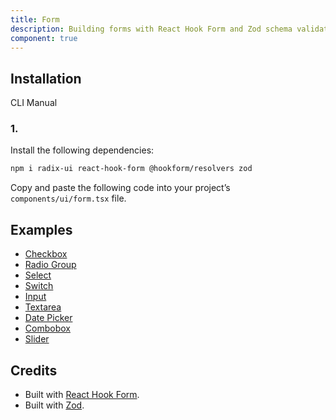 ```yaml
---
title: Form
description: Building forms with React Hook Form and Zod schema validation.
component: true
---
```


## Installation

CLI
Manual

### 1.

Install the following dependencies:

```bash
npm i radix-ui react-hook-form @hookform/resolvers zod
```

Copy and paste the following code into your project’s `components/ui/form.tsx` file.

## Examples

- [Checkbox](/docs/checkbox#form)
- [Radio Group](/docs/radio-group#form)
- [Select](/docs/select#form)
- [Switch](/docs/switch#form)
- [Input](/docs/input#form)
- [Textarea](/docs/textarea#form)
- [Date Picker](/docs/date-picker#form)
- [Combobox](/docs/combobox#form)
- [Slider](/docs/slider#form)

## Credits

- Built with [React Hook Form](https://react-hook-form.com/).
- Built with [Zod](https://zod.dev/).

